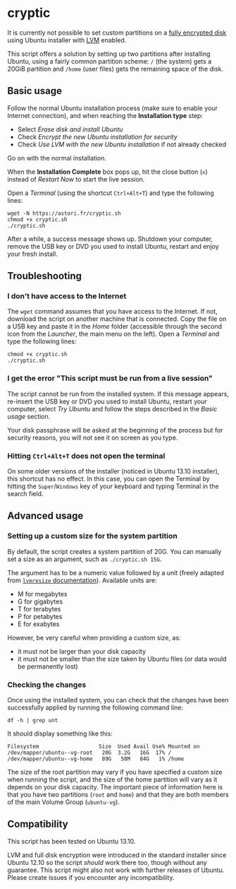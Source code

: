 cryptic
=======

It is currently not possible to set custom partitions on a [fully encrypted disk][1] using Ubuntu installer with [LVM][2] enabled.

This script offers a solution by setting up two partitions after installing Ubuntu, using a fairly common partition scheme: `/` (the system) gets a 20GiB partition and `/home` (user files) gets the remaining space of the disk.

## Basic usage

Follow the normal Ubuntu installation process (make sure to enable your Internet connection), and when reaching the **Installation type** step:

- Select *Erase disk and install Ubuntu*
- Check *Encrypt the new Ubuntu installation for security*
- Check *Use LVM with the new Ubuntu installation* if not already checked

Go on with the normal installation.

When the **Installation Complete** box pops up, hit the close button (`x`) instead of *Restart Now* to start the live session.

Open a *Terminal* (using the shortcut `Ctrl+Alt+T`) and type the following lines:

    wget -N https://astori.fr/cryptic.sh
    chmod +x cryptic.sh
    ./cryptic.sh

After a while, a success message shows up. Shutdown your computer, remove the USB key or DVD you used to install Ubuntu, restart and enjoy your fresh install.

## Troubleshooting

### I don't have access to the Internet

The `wget` command assumes that you have access to the Internet. If not, download the script on another machine that is connected. Copy the file on a USB key and paste it in the *Home* folder (accessible through the second icon from the *Launcher*, the main menu on the left). Open a *Terminal* and type the following lines:

    chmod +x cryptic.sh
    ./cryptic.sh

### I get the error "This script must be run from a live session"

The script cannot be run from the installed system. If this message appears, re-insert the USB key or DVD you used to install Ubuntu, restart your computer, select *Try Ubuntu* and follow the steps described in the *Basic usage* section.

Your disk passphrase will be asked at the beginning of the process but for security reasons, you will not see it on screen as you type.

### Hitting `Ctrl+Alt+T` does not open the terminal

On some older versions of the installer (noticed in Ubuntu 13.10 installer), this shortcut has no effect. In this case, you can open the Terminal by hitting the `Super`/`Windows` key of your keyboard and typing Terminal in the search field.

## Advanced usage

### Setting up a custom size for the system partition

By default, the script creates a system partition of 20G. You can manually set a size as an argument, such as `./cryptic.sh 15G`.

The argument has to be a numeric value followed by a unit (freely adapted from [`lvmresize` documentation][3]). Available units are:

- M for megabytes
- G for gigabytes
- T for terabytes
- P for petabytes
- E for exabytes

However, be very careful when providing a custom size, as:
- it must not be larger than your disk capacity
- it must not be smaller than the size taken by Ubuntu files (or data would be permanently lost)

### Checking the changes

Once using the installed system, you can check that the changes have been successfully applied by running the following command line:

    df -h | grep unt

It should display something like this:

    Filesystem                   Size  Used Avail Use% Mounted on
    /dev/mapper/ubuntu--vg-root   20G  3.2G   16G  17% /
    /dev/mapper/ubuntu--vg-home   89G   58M   84G   1% /home

The size of the root partition may vary if you have specified a custom size when running the script, and the size of the home partition will vary as it depends on your disk capacity. The important piece of information here is that you have two partitions (`root` and `home`) and that they are both members of the main Volume Group (`ubuntu-vg`).

## Compatibility

This script has been tested on Ubuntu 13.10.

LVM and full disk encryption were introduced in the standard installer since Ubuntu 12.10 so the script *should* work there too, though without any guarantee. This script might also not work with further releases of Ubuntu. Please create issues if you encounter any incompatibility.

[1]: http://en.wikipedia.org/wiki/Disk_encryption
[2]: http://en.wikipedia.org/wiki/Logical_Volume_Manager_(Linux)
[3]: http://linux.die.net/man/8/lvresize
